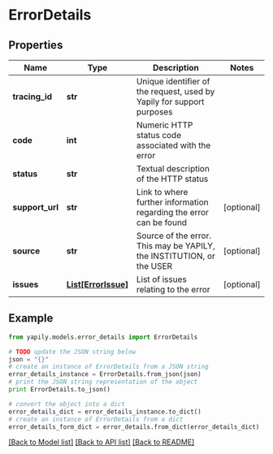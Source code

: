 # ErrorDetails


## Properties

Name | Type | Description | Notes
------------ | ------------- | ------------- | -------------
**tracing_id** | **str** | Unique identifier of the request, used by Yapily for support purposes | 
**code** | **int** | Numeric HTTP status code associated with the error | 
**status** | **str** | Textual description of the HTTP status | 
**support_url** | **str** | Link to where further information regarding the error can be found | [optional] 
**source** | **str** | Source of the error. This may be YAPILY, the INSTITUTION, or the USER | [optional] 
**issues** | [**List[ErrorIssue]**](ErrorIssue.md) | List of issues relating to the error | [optional] 

## Example

```python
from yapily.models.error_details import ErrorDetails

# TODO update the JSON string below
json = "{}"
# create an instance of ErrorDetails from a JSON string
error_details_instance = ErrorDetails.from_json(json)
# print the JSON string representation of the object
print ErrorDetails.to_json()

# convert the object into a dict
error_details_dict = error_details_instance.to_dict()
# create an instance of ErrorDetails from a dict
error_details_form_dict = error_details.from_dict(error_details_dict)
```
[[Back to Model list]](../README.md#documentation-for-models) [[Back to API list]](../README.md#documentation-for-api-endpoints) [[Back to README]](../README.md)


